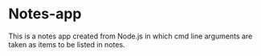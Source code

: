 # Notes-app
This is a notes app created from Node.js in which cmd line arguments are taken as items to be listed in notes. 
